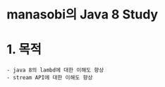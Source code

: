 manasobi의 Java 8 Study
======================

# 1. 목적
    - java 8의 lambd에 대한 이해도 향상
    - stream API에 대한 이해도 향상


